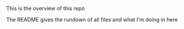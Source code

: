This is the overview of this repo

The README gives the rundown of all files and what I'm doing in here